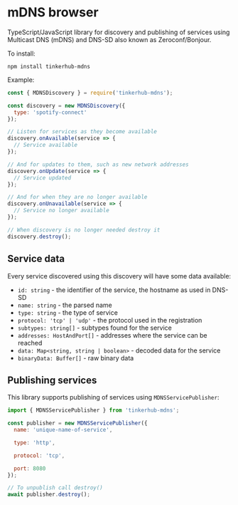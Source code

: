 # mDNS browser

TypeScript/JavaScript library for discovery and publishing of services using
Multicast DNS (mDNS) and DNS-SD also known as Zeroconf/Bonjour.

To install:

```
npm install tinkerhub-mdns
```

Example:

```javascript
const { MDNSDiscovery } = require('tinkerhub-mdns');

const discovery = new MDNSDiscovery({
  type: 'spotify-connect'
});

// Listen for services as they become available
discovery.onAvailable(service => {
  // Service available
});

// And for updates to them, such as new network addresses
discovery.onUpdate(service => {
  // Service updated
});

// And for when they are no longer available
discovery.onUnavailable(service => {
  // Service no longer available
});

// When discovery is no longer needed destroy it
discovery.destroy();
```

## Service data

Every service discovered using this discovery will have some data available:

* `id: string` - the identifier of the service, the hostname as used in DNS-SD
* `name: string` - the parsed name
* `type: string` - the type of service
* `protocol: 'tcp' | 'udp'` - the protocol used in the registration
* `subtypes: string[]` - subtypes found for the service
* `addresses: HostAndPort[]` - addresses where the service can be reached
* `data: Map<string, string | boolean>` - decoded data for the service
* `binaryData: Buffer[]` - raw binary data

## Publishing services

This library supports publishing of services using `MDNSServicePublisher`:

```javascript
import { MDNSServicePublisher } from 'tinkerhub-mdns';

const publisher = new MDNSServicePublisher({
  name: 'unique-name-of-service',

  type: 'http',

  protocol: 'tcp',

  port: 8080
});

// To unpublish call destroy()
await publisher.destroy();
```
